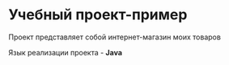 # Учебный проект-пример

Проект представляет собой интернет-магазин моих товаров

Язык реализации проекта - **Java**
